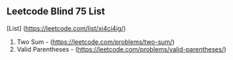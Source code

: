## Leetcode Blind 75 List

[List] (https://leetcode.com/list/xi4ci4ig/)

1. Two Sum - (https://leetcode.com/problems/two-sum/)
2. Valid Parentheses - (https://leetcode.com/problems/valid-parentheses/)